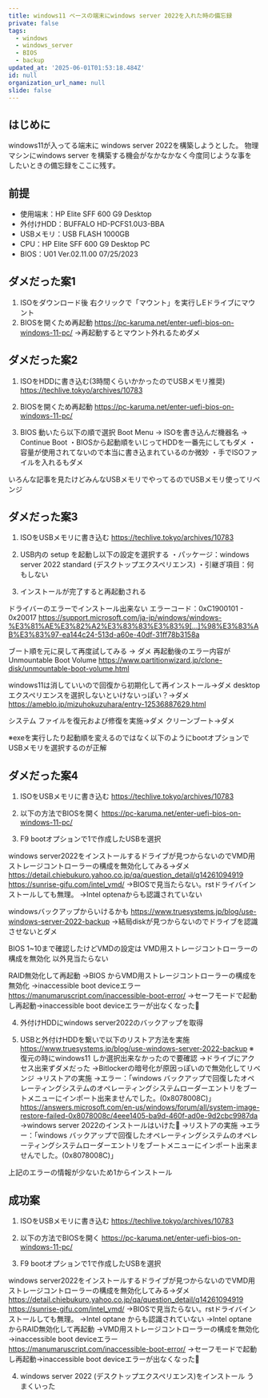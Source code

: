 ```yaml
---
title: windows11 ベースの端末にwindows server 2022を入れた時の備忘録
private: false
tags:
  - windows
  - windows_server
  - BIOS
  - backup
updated_at: '2025-06-01T01:53:18.484Z'
id: null
organization_url_name: null
slide: false
---
```


## はじめに
windows11が入ってる端末に windows server 2022を構築しようとした。
物理マシンにwindows server を構築する機会がなかなかなく今度同じような事を
したいときの備忘録をここに残す。

## 前提
- 使用端末：HP Elite SFF 600 G9 Desktop
- 外付けHDD：BUFFALO HD-PCFS1.0U3-BBA
- USBメモリ：USB FLASH 1000GB
- CPU：HP Elite SFF 600 G9 Desktop PC
- BIOS：U01 Ver.02.11.00 07/25/2023

## ダメだった案1
1. ISOをダウンロード後 右クリックで「マウント」を実行しEドライブにマウント
2. BIOSを開くため再起動
https://pc-karuma.net/enter-uefi-bios-on-windows-11-pc/
→再起動するとマウント外れるためダメ

## ダメだった案2
1. ISOをHDDに書き込む(3時間くらいかかったのでUSBメモリ推奨)
https://techlive.tokyo/archives/10783

2. BIOSを開くため再起動
https://pc-karuma.net/enter-uefi-bios-on-windows-11-pc/

3. BIOS 動いたら以下の順で選択
Boot Menu → ISOを書き込んだ機器名 → Continue Boot
・BIOSから起動順をいじってHDDを一番先にしてもダメ
・容量が使用されてないので本当に書き込まれているのか微妙
・手でISOファイルを入れるもダメ

いろんな記事を見たけどみんなUSBメモリでやってるのでUSBメモリ使ってリベンジ

## ダメだった案3
1. ISOをUSBメモリに書き込む
https://techlive.tokyo/archives/10783

2. USB内の setup を起動し以下の設定を選択する
・パッケージ：windows server 2022 standard (デスクトップエクスペリエンス)
・引継ぎ項目：何もしない

3. インストールが完了すると再起動される

ドライバーのエラーでインストール出来ない
エラーコード：0xC1900101 - 0x20017
https://support.microsoft.com/ja-jp/windows/windows-%E3%81%AE%E3%82%A2%E3%83%83%E3%83%9[…]%98%E3%83%AB%E3%83%97-ea144c24-513d-a60e-40df-31ff78b3158a

ブート順を元に戻して再度試してみる → ダメ
再起動後のエラー内容が  Unmountable Boot Volume
https://www.partitionwizard.jp/clone-disk/unmountable-boot-volume.html

windows11は消していいので回復から初期化して再インストール→ダメ
desktopエクスペリエンスを選択しないといけないっぽい？→ダメ
https://ameblo.jp/mizuhokuzuhara/entry-12536887629.html

システム ファイルを復元および修復を実施→ダメ
クリーンブート→ダメ

※exeを実行したり起動順を変えるのではなく以下のようにbootオプションでUSBメモリを選択するのが正解

## ダメだった案4
1. ISOをUSBメモリに書き込む
https://techlive.tokyo/archives/10783

2. 以下の方法でBIOSを開く
https://pc-karuma.net/enter-uefi-bios-on-windows-11-pc/

3. F9 bootオプションで1で作成したUSBを選択

windows server2022をインストールするドライブが見つからないのでVMD用ストレージコントローラーの構成を無効化してみる→ダメ
https://detail.chiebukuro.yahoo.co.jp/qa/question_detail/q14261094919
https://sunrise-gifu.com/intel_vmd/
→BIOSで見当たらない。rstドライバインストールしても無理。
→Intel optenaからも認識されていない

windowsバックアップからいけるかも
https://www.truesystems.jp/blog/use-windows-server-2022-backup
→結局diskが見つからないのでドライブを認識させないとダメ

BIOS 1~10まで確認したけどVMDの設定は VMD用ストレージコントローラーの構成を無効化 以外見当たらない

RAID無効化して再起動
→BIOS からVMD用ストレージコントローラーの構成を無効化
→inaccessible boot deviceエラー
https://manumaruscript.com/inaccessible-boot-error/
→セーフモードで起動し再起動→inaccessible boot deviceエラーが出なくなった🎉

4. 外付けHDDにwindows server2022のバックアップを取得

5. USBと外付けHDDを繋いで以下のリストア方法を実施
https://www.truesystems.jp/blog/use-windows-server-2022-backup
※復元の時にwindows11 しか選択出来なかったので要確認
→ドライブにアクセス出来ずダメだった
→Bitlockerの暗号化が原因っぽいので無効化してリベンジ
→リストアの実施
→エラー：「windows バックアップで回復したオペレーティングシステムのオペレーティングシステムローダーエントリをブートメニューにインポート出来ませんでした。(0x8078008C)」
https://answers.microsoft.com/en-us/windows/forum/all/system-image-restore-failed-0x8078008c/4eee1405-ba9d-460f-ad0e-9d2cbc9987da
→windows server 2022のインストールはいけた🎉
→リストアの実施
→エラー：「windows バックアップで回復したオペレーティングシステムのオペレーティングシステムローダーエントリをブートメニューにインポート出来ませんでした。(0x8078008C)」

上記のエラーの情報が少ないため1からインストール

## 成功案
1. ISOをUSBメモリに書き込む
https://techlive.tokyo/archives/10783

2. 以下の方法でBIOSを開く
https://pc-karuma.net/enter-uefi-bios-on-windows-11-pc/

3. F9 bootオプションで1で作成したUSBを選択

windows server2022をインストールするドライブが見つからないのでVMD用ストレージコントローラーの構成を無効化してみる→ダメ
https://detail.chiebukuro.yahoo.co.jp/qa/question_detail/q14261094919
https://sunrise-gifu.com/intel_vmd/
→BIOSで見当たらない。rstドライバインストールしても無理。
→Intel optane からも認識されていない
→Intel optane からRAID無効化して再起動
→VMD用ストレージコントローラーの構成を無効化
→inaccessible boot deviceエラー
https://manumaruscript.com/inaccessible-boot-error/
→セーフモードで起動し再起動→inaccessible boot deviceエラーが出なくなった🎉

4. windows server 2022 (デスクトップエクスペリエンス)をインストール
うまくいった
